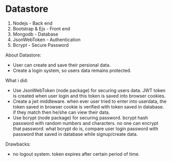 # Datastore

1. Nodejs - Back end
2. Bootstrap & Ejs - Front end
3. Mongodb - Database
4. JsonWebToken - Authentication
5. Bcrypt - Secure Password

About Datastore:
  - User can create and save their persional data.
  - Create a login system, so users data remains protected.

What i did:
  - Use JsonWebToken (node package) for securing users data. JWT token is created when user login and this token is saved into browser cookies.
  - Create a jwt middleware. when ever user tried to enter into userdata, the token saved in browser cookie is verified with token saved in database. if they match then he/she can view their data.
  - Use bcrypt (node package) for securing password. bcrypt hash password with random numbers and characters. no one can encrypt that password. what bcrypt do is, compare user login password with password that saved in database while signup/create data.
  
Drawbacks:
  - no logout system. token expires after certain period of time.

  
